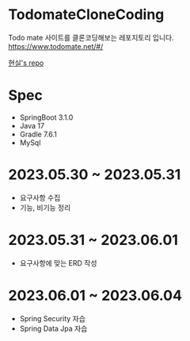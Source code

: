 # TodomateCloneCoding
Todo mate 사이트를 클론코딩해보는 레포지토리 입니다.
https://www.todomate.net/#/

[현실's repo](https://github.com/hsilnam/todomate)


# Spec
- SpringBoot 3.1.0
- Java 17
- Gradle 7.6.1
- MySql

# 2023.05.30 ~ 2023.05.31
- 요구사항 수집
- 기능, 비기능 정리

# 2023.05.31 ~ 2023.06.01
- 요구사항에 맞는 ERD 작성

# 2023.06.01 ~ 2023.06.04
- Spring Security 자습
- Spring Data Jpa 자습
